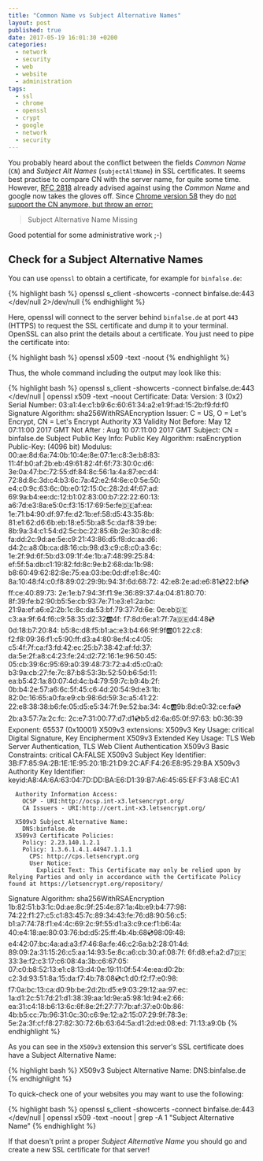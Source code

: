 ```yaml
---
title: "Common Name vs Subject Alternative Names"
layout: post
published: true
date: 2017-05-19 16:01:30 +0200
categories:
  - network
  - security
  - web
  - website
  - administration
tags:
  - ssl
  - chrome
  - openssl
  - crypt
  - google
  - network
  - security
---
```


You probably heard about the conflict between the fields *Common Name* (`CN`) and *Subject Alt Names* (`subjectAltName`) in SSL certificates.
It seems best practise to compare CN with the server name, for quite some time.
However, [RFC 2818](https://tools.ietf.org/html/rfc2818) already advised against using the *Common Name* and google now takes the gloves off.
Since [Chrome version 58](https://www.chromestatus.com/features/4981025180483584) they do [not support the CN anymore, but throw an error:](https://bugs.chromium.org/p/chromium/issues/detail?id=308330)

> Subject Alternative Name Missing

Good potential for some administrative work ;-)

## Check for a Subject Alternative Names

You can use `openssl` to obtain a certificate, for example for `binfalse.de`:

{% highlight bash %}
openssl s_client -showcerts -connect binfalse.de:443 </dev/null 2>/dev/null
{% endhighlight %}

Here, openssl will connect to the server behind `binfalse.de` at port `443` (HTTPS) to request the SSL certificate and dump it to your terminal.
OpenSSL can also print the details about a certificate. You just need to pipe the certificate into:

{% highlight bash %}
openssl x509 -text -noout
{% endhighlight %}

Thus, the whole command including the output may look like this:

{% highlight bash %}
openssl s_client -showcerts -connect binfalse.de:443 </dev/null | openssl x509 -text -noout
Certificate:
  Data:
    Version: 3 (0x2)
    Serial Number:
      03:a1:4e:c1:b9:6c:60:61:34:a2:e1:9f:ad:15:2b:f9:fd:f0
  Signature Algorithm: sha256WithRSAEncryption
    Issuer: C = US, O = Let's Encrypt, CN = Let's Encrypt Authority X3
    Validity
      Not Before: May 12 07:11:00 2017 GMT
      Not After : Aug 10 07:11:00 2017 GMT
    Subject: CN = binfalse.de
    Subject Public Key Info:
      Public Key Algorithm: rsaEncryption
        Public-Key: (4096 bit)
        Modulus:
          00:ae:8d:6a:74:0b:10:4e:8e:07:1e:c8:3e:b8:83:
          11:4f:b0:af:2b:eb:49:61:82:4f:6f:73:30:0c:d6:
          3e:0a:47:bc:72:55:df:84:8c:56:1a:4a:87:ec:d4:
          72:8d:8c:3d:c4:b3:6c:7a:42:e2:f4:6e:c0:5e:50:
          e4:c0:9c:63:6c:0b:e0:12:15:0c:28:2d:4f:67:ad:
          69:9a:b4:ee:dc:12:b1:02:83:00:b7:22:22:60:13:
          a6:7d:e3:8a:e5:0c:f3:15:17:69:5e:fe:de:af:ea:
          1e:71:b4:90:df:97:fe:d2:1b:ef:58:d5:43:35:8b:
          81:e1:62:d6:6b:eb:18:e5:5b:a8:5c:da:f8:39:be:
          8b:9a:34:c1:54:d2:5c:bc:22:85:6b:2e:30:8c:d8:
          fa:dd:2c:9d:ae:5e:c9:21:43:86:d5:f8:dc:aa:d6:
          d4:2c:a8:0b:ca:d8:16:cb:98:d3:c9:c8:c0:a3:6c:
          1e:2f:9d:6f:5b:d3:09:1f:4e:1b:a7:48:99:25:84:
          ef:5f:5a:db:c1:19:82:fd:8c:9e:b2:68:da:1b:98:
          b8:60:49:62:82:8e:75:ea:03:be:0d:df:e1:8c:40:
          8a:10:48:f4:c0:f8:89:02:29:9b:94:3f:6d:68:72:
          42:e8:2e:ad:e6:81:cd:22:bf:cd:ff:ce:40:89:73:
          2e:1e:b7:94:3f:f1:9e:36:89:37:4a:04:81:80:70:
          8f:39:fe:b2:90:b5:5e:cb:93:7e:71:e3:e1:2a:bc:
          21:9a:ef:a6:e2:2b:1c:8c:da:53:bf:79:37:7d:6e:
          0e:eb:de:c3:aa:9f:64:f6:c9:58:35:d2:32:ab:4f:
          f7:8d:6e:a1:7f:7a:de:d4:48:cd:0d:18:b7:20:84:
          b5:8c:d8:f5:b1:ac:e3:b4:66:9f:9f:ab:01:22:c8:
          f2:f8:09:36:f1:c5:90:ff:d3:a4:80:8e:f4:c4:05:
          c5:4f:7f:ca:f3:fd:42:ec:25:b7:38:42:af:fd:37:
          da:5e:2f:a8:c4:23:fe:24:d2:72:16:1e:96:50:45:
          05:cb:39:6c:95:69:a0:39:48:73:72:a4:d5:c0:a0:
          b3:9a:cb:27:fe:7c:87:b8:53:3b:52:50:b6:5d:11:
          ea:b5:42:1a:80:07:4d:4c:b4:79:59:7c:b9:4b:2f:
          0b:b4:2e:57:a6:6c:5f:45:c6:4d:20:54:9d:e3:1b:
          82:0c:16:65:a0:fa:e9:cb:98:6d:59:3c:a5:41:22:
          22:e8:38:38:b6:fe:05:d5:e5:34:7f:9e:52:ba:34:
          4c:ab:9b:8d:e0:32:ce:fa:cd:2b:a3:57:7a:2c:fc:
          2c:e7:31:00:77:d7:d1:cd:b5:d2:6a:65:0f:97:63:
          b0:36:39
        Exponent: 65537 (0x10001)
    X509v3 extensions:
      X509v3 Key Usage: critical
        Digital Signature, Key Encipherment
      X509v3 Extended Key Usage: 
        TLS Web Server Authentication, TLS Web Client Authentication
      X509v3 Basic Constraints: critical
        CA:FALSE
      X509v3 Subject Key Identifier: 
        3B:F7:85:9A:2B:1E:1E:95:20:1B:21:D9:2C:AF:F4:26:E8:95:29:BA
      X509v3 Authority Key Identifier: 
        keyid:A8:4A:6A:63:04:7D:DD:BA:E6:D1:39:B7:A6:45:65:EF:F3:A8:EC:A1
      
      Authority Information Access: 
        OCSP - URI:http://ocsp.int-x3.letsencrypt.org/
        CA Issuers - URI:http://cert.int-x3.letsencrypt.org/
      
      X509v3 Subject Alternative Name: 
        DNS:binfalse.de
      X509v3 Certificate Policies: 
        Policy: 2.23.140.1.2.1
        Policy: 1.3.6.1.4.1.44947.1.1.1
          CPS: http://cps.letsencrypt.org
          User Notice:
            Explicit Text: This Certificate may only be relied upon by Relying Parties and only in accordance with the Certificate Policy found at https://letsencrypt.org/repository/
  
  Signature Algorithm: sha256WithRSAEncryption
    1b:82:51:b3:1c:0d:ae:8c:9f:25:4e:87:1a:4b:e9:b4:77:98:
    74:22:f1:27:c5:c1:83:45:7c:89:34:43:fe:76:d8:90:56:c5:
    b1:a7:74:78:f1:e4:4c:69:2c:9f:55:d1:a3:c9:ce:f1:b6:4a:
    40:e4:18:ae:80:03:76:bd:d5:25:ff:4b:4b:68:cd:98:09:48:
    e4:42:07:bc:4a:ad:a3:f7:46:8a:fe:46:c2:6a:b2:28:01:4d:
    89:09:2a:31:15:26:c5:aa:14:93:5e:8c:a6:cb:30:af:08:7f:
    6f:d8:ef:a2:d7:de:33:3e:f2:c3:17:c6:08:4a:3b:c6:67:05:
    07:c0:b8:52:13:e1:c8:13:d4:0e:19:11:0f:54:4e:ea:d0:2b:
    c2:3d:93:51:8a:15:da:f7:4b:78:08:cd:c1:d0:f2:f7:e0:98:
    f7:0a:bc:13:ca:d0:9b:be:2d:2b:d5:e9:03:29:12:aa:97:ec:
    1a:d1:2c:51:7d:21:d1:38:39:aa:1d:9e:a5:98:1d:94:e2:66:
    ea:31:c4:18:b6:13:6c:6f:8e:2f:27:77:7b:af:37:e0:0b:86:
    4b:b5:cc:7b:96:31:0c:30:c6:9e:12:a2:15:07:29:9f:78:3e:
    5e:2a:3f:cf:f8:27:82:30:72:6b:63:64:5a:d1:2d:ed:08:ed:
    71:13:a9:0b
{% endhighlight %}


As you can see in the `X509v3` extension this server's SSL certificate does have a Subject Alternative Name: 


{% highlight bash %}
X509v3 Subject Alternative Name:
  DNS:binfalse.de
{% endhighlight %}


To quick-check one of your websites you may want to use the following:

{% highlight bash %}
openssl s_client -showcerts -connect binfalse.de:443 </dev/null | openssl x509 -text -noout | grep -A 1 "Subject Alternative Name"
{% endhighlight %}

If that doesn't print a proper *Subject Alternative Name* you should go and create a new SSL certificate for that server!
